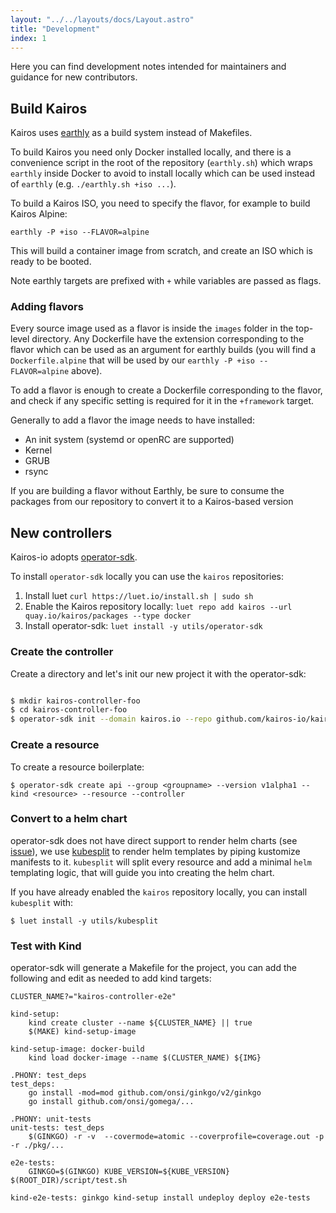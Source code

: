 ```yaml
---
layout: "../../layouts/docs/Layout.astro"
title: "Development"
index: 1
---
```


Here you can find development notes intended for maintainers and guidance for new contributors.

## Build Kairos

Kairos uses [earthly](https://earthly.dev/) as a build system instead of Makefiles.

To build Kairos you need only Docker installed locally, and there is a convenience script in the root of the repository (`earthly.sh`) which wraps `earthly` inside Docker to avoid to install locally which can be used instead of `earthly` (e.g. `./earthly.sh +iso ...`).

To build a Kairos ISO, you need to specify the flavor, for example to build Kairos Alpine:

```
earthly -P +iso --FLAVOR=alpine
```

This will build a container image from scratch, and create an ISO which is ready to be booted.

Note earthly targets are prefixed with `+` while variables are passed as flags.

### Adding flavors

Every source image used as a flavor is inside the `images` folder in the top-level directory. Any Dockerfile have the extension corresponding to the flavor which can be used as an argument for earthly builds (you will find a `Dockerfile.alpine` that will be used by our `earthly -P +iso --FLAVOR=alpine` above).

To add a flavor is enough to create a Dockerfile corresponding to the flavor, and check if any specific setting is required for it in the `+framework` target.

Generally to add a flavor the image needs to have installed:

- An init system (systemd or openRC are supported)
- Kernel
- GRUB
- rsync

If you are building a flavor without Earthly, be sure to consume the packages from our repository to convert it to a Kairos-based version

## New controllers

Kairos-io adopts [operator-sdk](https://github.com/operator-framework/operator-sdk). 

To install `operator-sdk` locally you can use the `kairos` repositories:

1. Install luet
   `curl https://luet.io/install.sh | sudo sh`
2. Enable the Kairos repository locally:
   `luet repo add kairos --url quay.io/kairos/packages --type docker`
3. Install operator-sdk:
   `luet install -y utils/operator-sdk`

### Create the controller

Create a directory and let's init our new project it with the operator-sdk:

```bash

$ mkdir kairos-controller-foo
$ cd kairos-controller-foo
$ operator-sdk init --domain kairos.io --repo github.com/kairos-io/kairos-controller-foo

```

### Create a resource

To create a resource boilerplate:

```
$ operator-sdk create api --group <groupname> --version v1alpha1 --kind <resource> --resource --controller
```

### Convert to a helm chart

operator-sdk does not have direct support to render helm charts (see [issue](https://github.com/operator-framework/operator-sdk/issues/4930)), we use [kubesplit](https://github.com/spectrocloud/kubesplit) to render helm templates by piping kustomize manifests to it. `kubesplit` will split every resource and add a minimal `helm` templating logic, that will guide you into creating the helm chart.

If you have already enabled the `kairos` repository locally, you can install `kubesplit` with:

```
$ luet install -y utils/kubesplit
```

### Test with Kind

operator-sdk will generate a Makefile for the project, you can add the following and edit as needed to add kind targets:

```
CLUSTER_NAME?="kairos-controller-e2e"

kind-setup:
	kind create cluster --name ${CLUSTER_NAME} || true
	$(MAKE) kind-setup-image

kind-setup-image: docker-build
	kind load docker-image --name $(CLUSTER_NAME) ${IMG}

.PHONY: test_deps
test_deps:
	go install -mod=mod github.com/onsi/ginkgo/v2/ginkgo
	go install github.com/onsi/gomega/...

.PHONY: unit-tests
unit-tests: test_deps
	$(GINKGO) -r -v  --covermode=atomic --coverprofile=coverage.out -p -r ./pkg/...

e2e-tests:
	GINKGO=$(GINKGO) KUBE_VERSION=${KUBE_VERSION} $(ROOT_DIR)/script/test.sh

kind-e2e-tests: ginkgo kind-setup install undeploy deploy e2e-tests
```